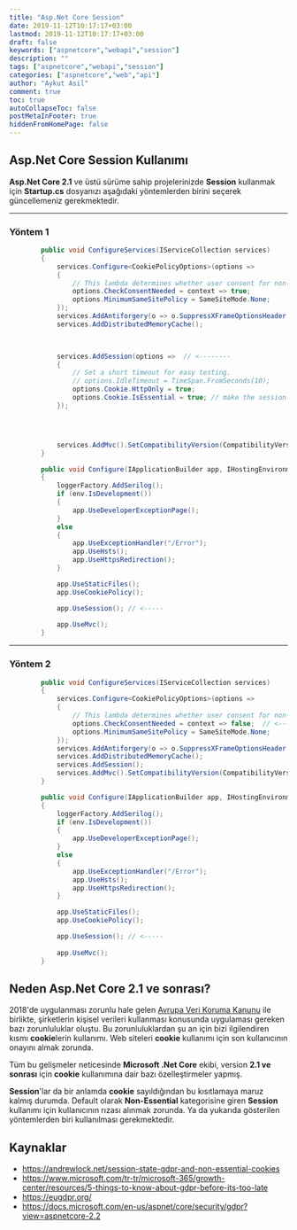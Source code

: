 ```yaml
---
title: "Asp.Net Core Session"
date: 2019-11-12T10:17:17+03:00
lastmod: 2019-11-12T10:17:17+03:00
draft: false
keywords: ["aspnetcore","webapi","session"]
description: ""
tags: ["aspnetcore","webapi","session"]
categories: ["aspnetcore","web","api"]
author: "Aykut Asil"
comment: true
toc: true
autoCollapseToc: false
postMetaInFooter: true
hiddenFromHomePage: false
---
```


## Asp.Net Core Session Kullanımı

**Asp.Net Core 2.1** ve üstü sürüme sahip projelerinizde **Session** kullanmak için **Startup.cs** dosyanızı aşağıdaki yöntemlerden birini seçerek güncellemeniz gerekmektedir.

---

### Yöntem 1

```csharp
        public void ConfigureServices(IServiceCollection services)
        {
            services.Configure<CookiePolicyOptions>(options =>
            {
                // This lambda determines whether user consent for non-essential cookies is needed for a given request.
                options.CheckConsentNeeded = context => true;
                options.MinimumSameSitePolicy = SameSiteMode.None;
            });
            services.AddAntiforgery(o => o.SuppressXFrameOptionsHeader = true);
            services.AddDistributedMemoryCache();
            


            services.AddSession(options =>  // <--------
            {
                // Set a short timeout for easy testing.
                // options.IdleTimeout = TimeSpan.FromSeconds(10);
                options.Cookie.HttpOnly = true;
                options.Cookie.IsEssential = true; // make the session cookie Essential
            });




            services.AddMvc().SetCompatibilityVersion(CompatibilityVersion.Version_2_1);
        }
```

```csharp
        public void Configure(IApplicationBuilder app, IHostingEnvironment env, ILoggerFactory loggerFactory)
        {
            loggerFactory.AddSerilog();
            if (env.IsDevelopment())
            {
                app.UseDeveloperExceptionPage();
            }
            else
            {
                app.UseExceptionHandler("/Error");
                app.UseHsts();
                app.UseHttpsRedirection();
            }

            app.UseStaticFiles();
            app.UseCookiePolicy();

            app.UseSession(); // <-----
            
            app.UseMvc();
        }
```

---

### Yöntem 2

```csharp
        public void ConfigureServices(IServiceCollection services)
        {
            services.Configure<CookiePolicyOptions>(options =>
            {
                // This lambda determines whether user consent for non-essential cookies is needed for a given request.
                options.CheckConsentNeeded = context => false;  // <---------------
                options.MinimumSameSitePolicy = SameSiteMode.None;
            });
            services.AddAntiforgery(o => o.SuppressXFrameOptionsHeader = true);
            services.AddDistributedMemoryCache();
            services.AddSession();
            services.AddMvc().SetCompatibilityVersion(CompatibilityVersion.Version_2_1);
        }
```

```csharp
        public void Configure(IApplicationBuilder app, IHostingEnvironment env, ILoggerFactory loggerFactory)
        {
            loggerFactory.AddSerilog();
            if (env.IsDevelopment())
            {
                app.UseDeveloperExceptionPage();
            }
            else
            {
                app.UseExceptionHandler("/Error");
                app.UseHsts();
                app.UseHttpsRedirection();
            }

            app.UseStaticFiles();
            app.UseCookiePolicy();

            app.UseSession(); // <-----
            
            app.UseMvc();
        }
```

## Neden Asp.Net Core 2.1 ve sonrası?

2018'de uygulanması zorunlu hale gelen [Avrupa Veri Koruma Kanunu](https://eugdpr.org) ile birlikte, şirketlerin kişisel verileri kullanması konusunda uygulaması gereken bazı zorunluluklar oluştu. Bu zorunluluklardan şu an için bizi ilgilendiren kısmı **cookie**lerin kullanımı. Web siteleri **cookie** kullanımı için son kullanıcının onayını almak zorunda.

Tüm bu gelişmeler neticesinde **Microsoft .Net Core** ekibi, version **2.1 ve sonrası** için **cookie** kullanımına dair bazı özelleştirmeler yapmış.

**Session**'lar da bir anlamda **cookie** sayıldığından bu kısıtlamaya maruz kalmış durumda. Default olarak **Non-Essential** kategorisine giren **Session** kullanımı için kullanıcının rızası alınmak zorunda. Ya da yukarıda gösterilen yöntemlerden biri kullanılması gerekmektedir.



## Kaynaklar

- <https://andrewlock.net/session-state-gdpr-and-non-essential-cookies>
- <https://www.microsoft.com/tr-tr/microsoft-365/growth-center/resources/5-things-to-know-about-gdpr-before-its-too-late>
- <https://eugdpr.org/>
- <https://docs.microsoft.com/en-us/aspnet/core/security/gdpr?view=aspnetcore-2.2>
